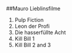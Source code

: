 ##Mauro Lieblinsfilme 

1. Pulp Fiction
2. Leon der Profi
3. Die hasserfüllte Acht 
4. Kill Bill 1
5. Kill Bill 2 and 3  
